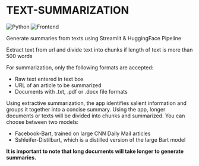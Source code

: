 # TEXT-SUMMARIZATION

![Python](https://img.shields.io/badge/Python-3.7.6-blueviolet)
![Frontend](https://img.shields.io/badge/Frontend-Streamlit-green)

Generate summaries from texts using Streamlit & HuggingFace Pipeline

Extract text from url and divide text into chunks if length of text is more than 500 words

For summarization, only the following formats are accepted:
- Raw text entered in text box 
- URL of an article to be summarized 
- Documents with .txt, .pdf or .docx file formats


Using extractive summarization, the app identifies salient information and groups it together into a concise summary. 
Using the app, longer documents or texts will be divided into chunks and summarized.
You can choose between two models:
- Facebook-Bart, trained on large CNN Daily Mail articles
- Sshleifer-Distilbart, which is a distilled version of the large Bart model

****It is important to note that long documents will take longer to generate summaries.****


